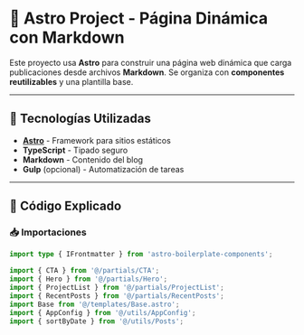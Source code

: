 # 🚀 Astro Project - Página Dinámica con Markdown  

Este proyecto usa **Astro** para construir una página web dinámica que carga publicaciones desde archivos **Markdown**. Se organiza con **componentes reutilizables** y una plantilla base.  

---

## 📌 Tecnologías Utilizadas  
- **[Astro](https://astro.build/)** - Framework para sitios estáticos  
- **TypeScript** - Tipado seguro  
- **Markdown** - Contenido del blog  
- **Gulp** (opcional) - Automatización de tareas  

---

## 📜 Código Explicado  

### 📥 **Importaciones**  
```ts
import type { IFrontmatter } from 'astro-boilerplate-components';

import { CTA } from '@/partials/CTA';
import { Hero } from '@/partials/Hero';
import { ProjectList } from '@/partials/ProjectList';
import { RecentPosts } from '@/partials/RecentPosts';
import Base from '@/templates/Base.astro';
import { AppConfig } from '@/utils/AppConfig';
import { sortByDate } from '@/utils/Posts';